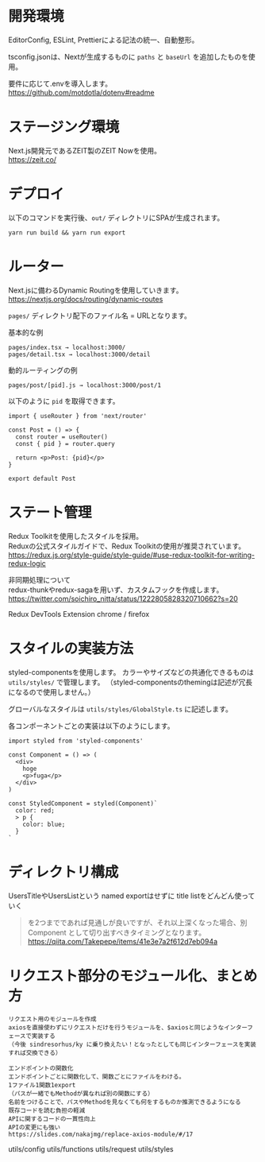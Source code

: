 # 開発環境

EditorConfig, ESLint, Prettierによる記法の統一、自動整形。

tsconfig.jsonは、Nextが生成するものに `paths` と `baseUrl` を追加したものを使用。

要件に応じて.envを導入します。  
https://github.com/motdotla/dotenv#readme

# ステージング環境
Next.js開発元であるZEIT製のZEIT Nowを使用。  
https://zeit.co/

# デプロイ
以下のコマンドを実行後、`out/` ディレクトリにSPAが生成されます。
```
yarn run build && yarn run export
```

# ルーター
Next.jsに備わるDynamic Routingを使用していきます。  
https://nextjs.org/docs/routing/dynamic-routes

`pages/` ディレクトリ配下のファイル名 = URLとなります。

基本的な例

```
pages/index.tsx → localhost:3000/
pages/detail.tsx → localhost:3000/detail
```

動的ルーティングの例

```
pages/post/[pid].js → localhost:3000/post/1
```

以下のように `pid` を取得できます。

```
import { useRouter } from 'next/router'

const Post = () => {
  const router = useRouter()
  const { pid } = router.query

  return <p>Post: {pid}</p>
}

export default Post
```


# ステート管理
Redux Toolkitを使用したスタイルを採用。  
Reduxの公式スタイルガイドで、Redux Toolkitの使用が推奨されています。  
https://redux.js.org/style-guide/style-guide/#use-redux-toolkit-for-writing-redux-logic


非同期処理について  
redux-thunkやredux-sagaを用いず、カスタムフックを作成します。  
https://twitter.com/soichiro_nitta/status/1222805828320710662?s=20

Redux DevTools Extension chrome / firefox

# スタイルの実装方法
styled-componentsを使用します。
カラーやサイズなどの共通化できるものは `utils/styles/` で管理します。
（styled-componentsのthemingは記述が冗長になるので使用しません。）

グローバルなスタイルは `utils/styles/GlobalStyle.ts` に記述します。

各コンポーネントごとの実装は以下のようにします。

```
import styled from 'styled-components'

const Component = () => (
  <div>
    hoge
    <p>fuga</p>
  </div>
)

const StyledComponent = styled(Component)`
  color: red;
  > p {
    color: blue;
  }
`
```

# ディレクトリ構成
UsersTitleやUsersListという named exportはせずに title listをどんどん使っていく
> を2つまでであれば見通しが良いですが、それ以上深くなった場合、別Component として切り出すべきタイミングとなります。
https://qiita.com/Takepepe/items/41e3e7a2f612d7eb094a

# リクエスト部分のモジュール化、まとめ方
	リクエスト用のモジュールを作成
	axiosを直接使わずにリクエストだけを行うモジュールを、$axiosと同じようなインターフェースで実装する
	（今後 sindresorhus/ky に乗り換えたい！となったとしても同じインターフェースを実装すれば交換できる）

	エンドポイントの関数化
	エンドポイントごとに関数化して、関数ごとにファイルをわける。
	1ファイル1関数1export
	（パスが一緒でもMethodが異なれば別の関数にする）
	名前をつけることで、パスやMethodを見なくても何をするものか推測できるようになる
	既存コードを読む負担の軽減
	APIに関するコードの一貫性向上
	APIの変更にも強い
	https://slides.com/nakajmg/replace-axios-module/#/17

utils/config utils/functions utils/request utils/styles 
